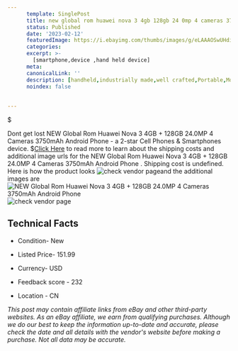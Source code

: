 ```yaml
---
      template: SinglePost
      title: new global rom huawei nova 3 4gb 128gb 24 0mp 4 cameras 3750mah android phone 
      status: Published
      date: '2023-02-12'
      featuredImage: https://i.ebayimg.com/thumbs/images/g/eLAAAOSwUHdieJG-/s-l225.jpg
      categories: 
      excerpt: >-
        [smartphone,device ,hand held device]
      meta:
      canonicalLink: ''
      description: [handheld,industrially made,well crafted,Portable,Mobile,Compact,Convenient,Lightweight,Maneuverable,Man-portable,Miniature,Carriable,Hand-held,Light,Holdable,Transportable,Mobile device,Pocket-sized,On-the-go,Wireless,Cordless,Compact size,Convenient size, smartphone,device ,hand held device]
      noindex: false
      
        
---
```

$

Dont get lost  NEW Global Rom Huawei Nova 3 4GB + 128GB 24.0MP 4 Cameras 3750mAh Android Phone  - a 2-star Cell Phones & Smartphones device.
$[Click Here](https://www.ebay.com/itm/165473829960?hash=item2687024448%3Ag%3AeLAAAOSwUHdieJG-&mkevt=1&mkcid=1&mkrid=711-53200-19255-0&campid=%253CePNCampaignId%253E&customid=%253CreferenceId%253E&toolid=10049) to read more to learn about the shipping costs and additional image urls for the NEW Global Rom Huawei Nova 3 4GB + 128GB 24.0MP 4 Cameras 3750mAh Android Phone . Shipping cost is undefined. Here is how the product looks ![check vendor page](https://i.ebayimg.com/thumbs/images/g/eLAAAOSwUHdieJG-/s-l225.jpg)and the additional images are![NEW Global Rom Huawei Nova 3 4GB + 128GB 24.0MP 4 Cameras 3750mAh Android Phone ](https://i.ebayimg.com/images/g/eLAAAOSwUHdieJG-/s-l960.jpg)![check vendor page](https://origin-galleryplus.ebayimg.com/ws/web/165473829960_2_0_1/225x225.jpg,https://origin-galleryplus.ebayimg.com/ws/web/165473829960_3_0_1/225x225.jpg,https://origin-galleryplus.ebayimg.com/ws/web/165473829960_4_0_1/225x225.jpg,https://origin-galleryplus.ebayimg.com/ws/web/165473829960_5_0_1/225x225.jpg,https://origin-galleryplus.ebayimg.com/ws/web/165473829960_6_0_1/225x225.jpg,https://origin-galleryplus.ebayimg.com/ws/web/165473829960_7_0_1/225x225.jpg,https://origin-galleryplus.ebayimg.com/ws/web/165473829960_8_0_1/225x225.jpg)



 ## Technical Facts 



     
      

 - Condition- New 


      

 - Listed Price- 151.99 


      

 - Currency- USD 


      

 - Feedback score - 232 


      

 - Location - CN 


      
      

 *_This post may contain affiliate links from eBay and other third-party websites. As an eBay affiliate, we earn from qualifying purchases. Although we do our best to keep the information up-to-date and accurate, please check the date and all details with the vendor's website before making a purchase. Not all data may be accurate._*







